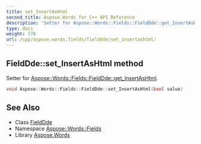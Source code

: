 ```yaml
---
title: set_InsertAsHtml
second_title: Aspose.Words for C++ API Reference
description: 'Setter for Aspose::Words::Fields::FieldDde::get_InsertAsHtml.'
type: docs
weight: 170
url: /cpp/aspose.words.fields/fielddde/set_insertashtml/
---
```

## FieldDde::set_InsertAsHtml method


Setter for [Aspose::Words::Fields::FieldDde::get_InsertAsHtml](../get_insertashtml/).

```cpp
void Aspose::Words::Fields::FieldDde::set_InsertAsHtml(bool value)
```

## See Also

* Class [FieldDde](../)
* Namespace [Aspose::Words::Fields](../../)
* Library [Aspose.Words](../../../)
